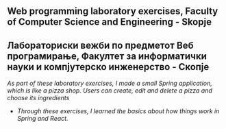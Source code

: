 ## Web programming laboratory exercises, Faculty of Computer Science and Engineering - Skopje
## Лабораториски вежби по предметот Веб програмирање, Факултет за информатички науки и компјутерско инженерство - Скопје



 *As part of these laboratory exercises, I made a small Spring application, which is like a pizza shop. 
 Users can create, edit and delete a  pizza and choose its ingredients*
 
 * *Through these exercises, I learned the basics about how things work in Spring and React.*
